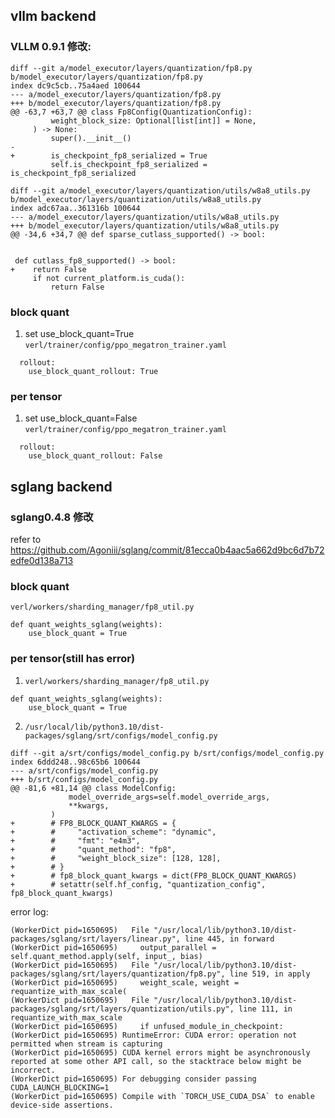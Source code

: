 ## vllm backend

### VLLM 0.9.1 修改:
```
diff --git a/model_executor/layers/quantization/fp8.py b/model_executor/layers/quantization/fp8.py
index dc9c5cb..75a4aed 100644
--- a/model_executor/layers/quantization/fp8.py
+++ b/model_executor/layers/quantization/fp8.py
@@ -63,7 +63,7 @@ class Fp8Config(QuantizationConfig):
         weight_block_size: Optional[list[int]] = None,
     ) -> None:
         super().__init__()
-
+        is_checkpoint_fp8_serialized = True
         self.is_checkpoint_fp8_serialized = is_checkpoint_fp8_serialized

diff --git a/model_executor/layers/quantization/utils/w8a8_utils.py b/model_executor/layers/quantization/utils/w8a8_utils.py
index adc67aa..361316b 100644
--- a/model_executor/layers/quantization/utils/w8a8_utils.py
+++ b/model_executor/layers/quantization/utils/w8a8_utils.py
@@ -34,6 +34,7 @@ def sparse_cutlass_supported() -> bool:


 def cutlass_fp8_supported() -> bool:
+    return False
     if not current_platform.is_cuda():
         return False
```
### block quant

1. set use_block_quant=True
`verl/trainer/config/ppo_megatron_trainer.yaml`
```
  rollout:
    use_block_quant_rollout: True
```

### per tensor

1. set use_block_quant=False
`verl/trainer/config/ppo_megatron_trainer.yaml`
```
  rollout:
    use_block_quant_rollout: False
```

## sglang backend

### sglang0.4.8 修改  
refer to https://github.com/Agoniii/sglang/commit/81ecca0b4aac5a662d9bc6d7b72edfe0d138a713

### block quant 

`verl/workers/sharding_manager/fp8_util.py`

```
def quant_weights_sglang(weights):
    use_block_quant = True
```

### per tensor(still has error)

1. `verl/workers/sharding_manager/fp8_util.py`

```
def quant_weights_sglang(weights):
    use_block_quant = True
```

2. `/usr/local/lib/python3.10/dist-packages/sglang/srt/configs/model_config.py`
```
diff --git a/srt/configs/model_config.py b/srt/configs/model_config.py
index 6ddd248..98c65b6 100644
--- a/srt/configs/model_config.py
+++ b/srt/configs/model_config.py
@@ -81,6 +81,14 @@ class ModelConfig:
             model_override_args=self.model_override_args,
             **kwargs,
         )
+        # FP8_BLOCK_QUANT_KWARGS = {
+        #     "activation_scheme": "dynamic",
+        #     "fmt": "e4m3",
+        #     "quant_method": "fp8",
+        #     "weight_block_size": [128, 128],
+        # }
+        # fp8_block_quant_kwargs = dict(FP8_BLOCK_QUANT_KWARGS)
+        # setattr(self.hf_config, "quantization_config", fp8_block_quant_kwargs)
```
error log:
```
(WorkerDict pid=1650695)   File "/usr/local/lib/python3.10/dist-packages/sglang/srt/layers/linear.py", line 445, in forward
(WorkerDict pid=1650695)     output_parallel = self.quant_method.apply(self, input_, bias)
(WorkerDict pid=1650695)   File "/usr/local/lib/python3.10/dist-packages/sglang/srt/layers/quantization/fp8.py", line 519, in apply
(WorkerDict pid=1650695)     weight_scale, weight = requantize_with_max_scale(
(WorkerDict pid=1650695)   File "/usr/local/lib/python3.10/dist-packages/sglang/srt/layers/quantization/utils.py", line 111, in requantize_with_max_scale
(WorkerDict pid=1650695)     if unfused_module_in_checkpoint:
(WorkerDict pid=1650695) RuntimeError: CUDA error: operation not permitted when stream is capturing
(WorkerDict pid=1650695) CUDA kernel errors might be asynchronously reported at some other API call, so the stacktrace below might be incorrect.
(WorkerDict pid=1650695) For debugging consider passing CUDA_LAUNCH_BLOCKING=1
(WorkerDict pid=1650695) Compile with `TORCH_USE_CUDA_DSA` to enable device-side assertions.
```